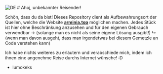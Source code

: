 ![DE](https://flagsapi.com/DE/flat/32.png) # Ahoj, unbekannter Reisender!

Schön, dass du da bist!
Dieses Repository dient als Aufbewahrungsort der Quellen, welche die Website **[arminia.top](https://arminia.top)** möglichen machen.
Jedes Stück ist hier ohne Beschränkung anzusehen und für den eigenen Gebrauch verwendbar -> (solange man es nicht als seine eigene Lösung ausgibt!)
↳ (wenn man davon ausgeht, dass man irgendetwas bei diesem Gemetzle an Code verstehen kann)

Ich habe nichts weiteres zu erläutern und verabschiede mich, indem ich ihnen eine angenehme Reise durchs Internet wünsche! :D
- lumokeks
